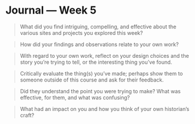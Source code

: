 # Journal — Week 5

> What did you find intriguing, compelling, and effective about the various sites and projects you explored this week?



> How did your findings and observations relate to your own work?



> With regard to your own work, reflect on your design choices and the story you’re trying to tell, or the interesting thing you’ve found.



> Critically evaluate the thing(s) you’ve made; perhaps show them to someone outside of this course and ask for their feedback.



> Did they understand the point you were trying to make? What was effective, for them, and what was confusing?



> What had an impact on you and how you think of your own historian’s craft?

